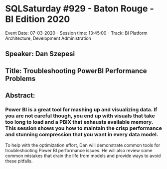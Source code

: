 # SQLSaturday #929 - Baton Rouge - BI Edition 2020
Event Date: 07-03-2020 - Session time: 13:45:00 - Track: BI Platform Architecture, Development  Administration
## Speaker: Dan Szepesi
## Title: Troubleshooting PowerBI Performance Problems
## Abstract:
### Power BI is a great tool for mashing up and visualizing data. If you are not careful though, you end up with visuals that take too long to load and a PBIX that exhausts available memory.  This session shows you how to maintain the crisp performance and stunning compression that you want in every data model.

 To help with the optimization effort, Dan will demonstrate common tools for troubleshooting Power BI performance issues. He will also review some common mistakes that drain the life from models and provide ways to avoid these pitfalls.

